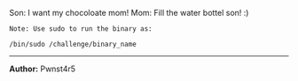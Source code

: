 Son: I want my chocoloate mom!
Mom: Fill the water bottel son! :)

`Note: Use sudo to run the binary as:`
```
/bin/sudo /challenge/binary_name
```

---
**Author:** Pwnst4r5